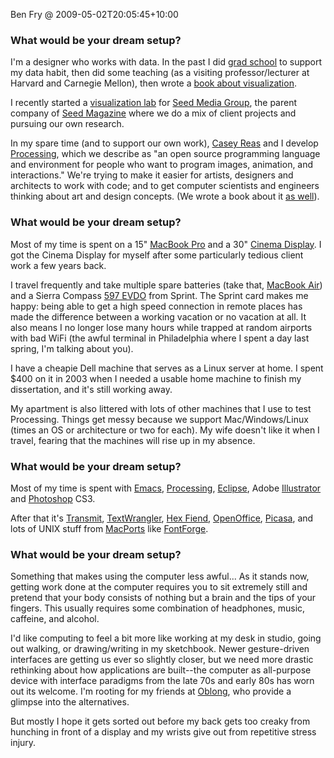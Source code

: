Ben Fry @ 2009-05-02T20:05:45+10:00

### What would be your dream setup?

I'm a designer who works with data. In the past I did [grad school](http://acg.media.mit.edu/ "The Aesthetics and computation group at MIT.") to support my data habit, then did some teaching (as a visiting professor/lecturer at Harvard and Carnegie Mellon), then wrote a [book about visualization](http://www.oreilly.com/catalog/9780596514556/ "Ben's book, 'Visualizing Data'.").

I recently started a [visualization lab](http://phyllotaxis.net/ "They map data sets.") for [Seed Media Group](http://seedmediagroup.com/ "A media and technology company."), the parent company of [Seed Magazine](http://seedmagazine.com/ "The Seed magazine.") where we do a mix of client projects and pursuing our own research.

In my spare time (and to support our own work), [Casey Reas](http://reas.com/ "Casey's website.") and I develop [Processing][], which we describe as "an open source programming language and environment for people who want to program images, animation, and interactions." We're trying to make it easier for artists, designers and architects to work with code; and to get computer scientists and engineers thinking about art and design concepts. (We wrote a book about it [as well](http://mitpress.mit.edu/catalog/item/default.asp?ttype=2&tid=11251 "Ben and Casey's Processing book.")).

### What would be your dream setup?

Most of my time is spent on a 15" [MacBook Pro][macbook-pro] and a 30" [Cinema Display][cinema-display]. I got the Cinema Display for myself after some particularly tedious client work a few years back.

I travel frequently and take multiple spare batteries (take that, [MacBook Air][macbook-air]) and a Sierra Compass [597 EVDO][compass-597] from Sprint. The Sprint card makes me happy: being able to get a high speed connection in remote places has made the difference between a working vacation or no vacation at all. It also means I no longer lose many hours while trapped at random airports with bad WiFi (the awful terminal in Philadelphia where I spent a day last spring, I'm talking about you).

I have a cheapie Dell machine that serves as a Linux server at home. I spent $400 on it in 2003 when I needed a usable home machine to finish my dissertation, and it's still working away.

My apartment is also littered with lots of other machines that I use to test Processing. Things get messy because we support Mac/Windows/Linux (times an OS or architecture or two for each). My wife doesn't like it when I travel, fearing that the machines will rise up in my absence.

### What would be your dream setup?

Most of my time is spent with [Emacs][carbon-emacs], [Processing][], [Eclipse][], Adobe [Illustrator][] and [Photoshop][] CS3.

After that it's [Transmit][], [TextWrangler][], [Hex Fiend][hex-fiend], [OpenOffice][], [Picasa][], and lots of UNIX stuff from [MacPorts][] like [FontForge][].

### What would be your dream setup?

Something that makes using the computer less awful... As it stands now, getting work done at the computer requires you to sit extremely still and pretend that your body consists of nothing but a brain and the tips of your fingers. This usually requires some combination of headphones, music, caffeine, and alcohol.

I'd like computing to feel a bit more like working at my desk in studio, going out walking, or drawing/writing in my sketchbook. Newer gesture-driven interfaces are getting us ever so slightly closer, but we need more drastic rethinking about how applications are built--the computer as all-purpose device with interface paradigms from the late 70s and early 80s has worn out its welcome. I'm rooting for my friends at [Oblong](http://oblong.com/ "Inventors of the 'g-speak spatial operating environment'."), who provide a glimpse into the alternatives.

But mostly I hope it gets sorted out before my back gets too creaky from hunching in front of a display and my wrists give out from repetitive stress injury.

[processing]: http://processing.org/ "A programming language/environment."
[macbook-pro]: http://www.apple.com/macbookpro/ "The popular Intel-based Mac laptop."
[cinema-display]: http://www.apple.com/displays/cinema/ "The LCD display line."
[macbook-air]: http://www.apple.com/macbookair/ "The super-thin Intel-based Mac laptop."
[compass-597]: http://www.sierrawireless.com/product/compass_597.aspx "A USB device for EVDO access."
[carbon-emacs]: http://homepage.mac.com/zenitani/emacs-e.html "A Mac-friendly version of GNU Emacs."
[processing]: http://processing.org/ "A programming language/environment."
[eclipse]: http://www.eclipse.org/ "A flexible, open-source IDE."
[illustrator]: http://adobe.com/products/illustrator/ "A popular vector graphics editor."
[photoshop]: http://adobe.com/products/photoshop/ "The infamous graphic editor."
[transmit]: http://panic.com/transmit/ "An FTP/SFTP client for the Mac."
[textwrangler]: http://www.barebones.com/products/textwrangler/ "A free, powerful text editor for the Mac."
[hex-fiend]: http://www.ridiculousfish.com/hexfiend/ "An open-source hex editor for the Mac."
[openoffice]: http://www.openoffice.org/ "An open-source office suite."
[picasa]: http://picasa.google.com/ "A photo client and web service."
[macports]: http://www.macports.org/ "A collection of *nix software ported to Mac OS X."
[fontforge]: http://fontforge.sourceforge.net/ "An open-source font editor."
